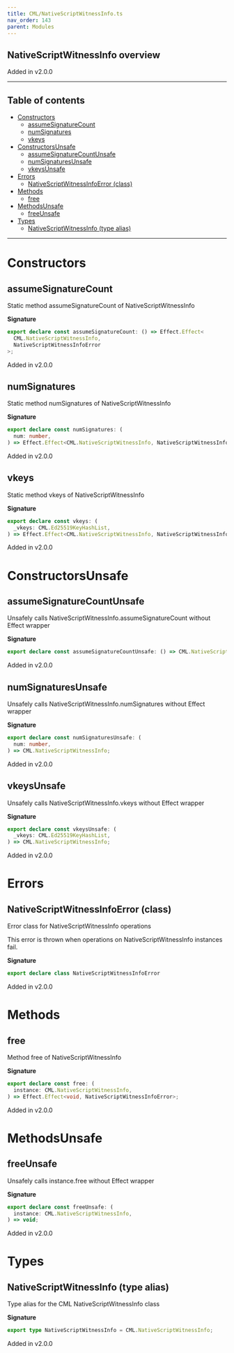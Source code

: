 ```yaml
---
title: CML/NativeScriptWitnessInfo.ts
nav_order: 143
parent: Modules
---
```


## NativeScriptWitnessInfo overview

Added in v2.0.0

---

<h2 class="text-delta">Table of contents</h2>

- [Constructors](#constructors)
  - [assumeSignatureCount](#assumesignaturecount)
  - [numSignatures](#numsignatures)
  - [vkeys](#vkeys)
- [ConstructorsUnsafe](#constructorsunsafe)
  - [assumeSignatureCountUnsafe](#assumesignaturecountunsafe)
  - [numSignaturesUnsafe](#numsignaturesunsafe)
  - [vkeysUnsafe](#vkeysunsafe)
- [Errors](#errors)
  - [NativeScriptWitnessInfoError (class)](#nativescriptwitnessinfoerror-class)
- [Methods](#methods)
  - [free](#free)
- [MethodsUnsafe](#methodsunsafe)
  - [freeUnsafe](#freeunsafe)
- [Types](#types)
  - [NativeScriptWitnessInfo (type alias)](#nativescriptwitnessinfo-type-alias)

---

# Constructors

## assumeSignatureCount

Static method assumeSignatureCount of NativeScriptWitnessInfo

**Signature**

```ts
export declare const assumeSignatureCount: () => Effect.Effect<
  CML.NativeScriptWitnessInfo,
  NativeScriptWitnessInfoError
>;
```

Added in v2.0.0

## numSignatures

Static method numSignatures of NativeScriptWitnessInfo

**Signature**

```ts
export declare const numSignatures: (
  num: number,
) => Effect.Effect<CML.NativeScriptWitnessInfo, NativeScriptWitnessInfoError>;
```

Added in v2.0.0

## vkeys

Static method vkeys of NativeScriptWitnessInfo

**Signature**

```ts
export declare const vkeys: (
  _vkeys: CML.Ed25519KeyHashList,
) => Effect.Effect<CML.NativeScriptWitnessInfo, NativeScriptWitnessInfoError>;
```

Added in v2.0.0

# ConstructorsUnsafe

## assumeSignatureCountUnsafe

Unsafely calls NativeScriptWitnessInfo.assumeSignatureCount without Effect wrapper

**Signature**

```ts
export declare const assumeSignatureCountUnsafe: () => CML.NativeScriptWitnessInfo;
```

Added in v2.0.0

## numSignaturesUnsafe

Unsafely calls NativeScriptWitnessInfo.numSignatures without Effect wrapper

**Signature**

```ts
export declare const numSignaturesUnsafe: (
  num: number,
) => CML.NativeScriptWitnessInfo;
```

Added in v2.0.0

## vkeysUnsafe

Unsafely calls NativeScriptWitnessInfo.vkeys without Effect wrapper

**Signature**

```ts
export declare const vkeysUnsafe: (
  _vkeys: CML.Ed25519KeyHashList,
) => CML.NativeScriptWitnessInfo;
```

Added in v2.0.0

# Errors

## NativeScriptWitnessInfoError (class)

Error class for NativeScriptWitnessInfo operations

This error is thrown when operations on NativeScriptWitnessInfo instances fail.

**Signature**

```ts
export declare class NativeScriptWitnessInfoError
```

Added in v2.0.0

# Methods

## free

Method free of NativeScriptWitnessInfo

**Signature**

```ts
export declare const free: (
  instance: CML.NativeScriptWitnessInfo,
) => Effect.Effect<void, NativeScriptWitnessInfoError>;
```

Added in v2.0.0

# MethodsUnsafe

## freeUnsafe

Unsafely calls instance.free without Effect wrapper

**Signature**

```ts
export declare const freeUnsafe: (
  instance: CML.NativeScriptWitnessInfo,
) => void;
```

Added in v2.0.0

# Types

## NativeScriptWitnessInfo (type alias)

Type alias for the CML NativeScriptWitnessInfo class

**Signature**

```ts
export type NativeScriptWitnessInfo = CML.NativeScriptWitnessInfo;
```

Added in v2.0.0
